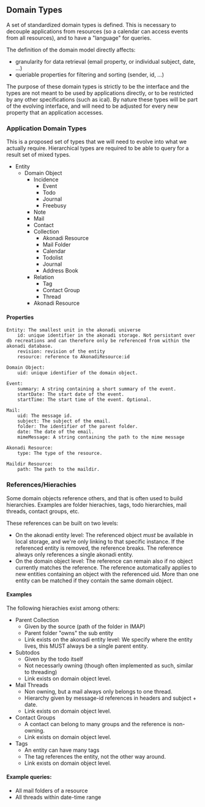 ## Domain Types
A set of standardized domain types is defined. This is necessary to decouple applications from resources (so a calendar can access events from all resources), and to have a "language" for queries.

The definition of the domain model directly affects:
* granularity for data retrieval (email property, or individual subject, date, ...)
* queriable properties for filtering and sorting (sender, id, ...)

The purpose of these domain types is strictly to be the interface and the types are not meant to be used by applications directly, or to be restricted by any other specifications (such as ical). By nature these types will be part of the evolving interface, and will need to be adjusted for every new property that an application accesses.

### Application Domain Types
This is a proposed set of types that we will need to evolve into what we actually require. Hierarchical types are required to be able to query for a result set of mixed types.

* Entity
    * Domain Object
        * Incidence
            * Event
            * Todo
            * Journal
            * Freebusy
        * Note
        * Mail
        * Contact
        * Collection
            * Akonadi Resource
            * Mail Folder
            * Calendar
            * Todolist
            * Journal
            * Address Book
        * Relation
            * Tag
            * Contact Group
            * Thread
        * Akonadi Resource

#### Properties
```no-highlight
Entity: The smallest unit in the akonadi universe
    id: unique identifier in the akonadi storage. Not persistant over db recreations and can therefore only be referenced from within the akonadi database.
    revision: revision of the entity
    resource: reference to AkonadiResource:id
```
```no-highlight
Domain Object:
    uid: unique identifier of the domain object.
```
```no-highlight
Event:
    summary: A string containing a short summary of the event.
    startDate: The start date of the event.
    startTime: The start time of the event. Optional.
```
```no-highlight
Mail:
    uid: The message id.
    subject: The subject of the email.
    folder: The identifier of the parent folder.
    date: The date of the email.
    mimeMessage: A string containing the path to the mime message
```
```no-highlight
Akonadi Resource:
    type: The type of the resource.
```
```no-highlight
Maildir Resource:
    path: The path to the maildir.
```

### References/Hierachies
Some domain objects reference others, and that is often used to build hierarchies.
Examples are folder hierachies, tags, todo hierarchies, mail threads, contact groups, etc.

These references can be built on two levels:
* On the akonadi entity level: The referenced object *must* be available in local storage, and we're only linking to that specific instance. If the referenced entity is removed, the reference breaks. The reference always only references a single akonadi entity.
* On the domain object level: The reference can remain also if no object currently matches the reference. The reference automatically applies to new entities containing an object with the referenced uid. More than one entity can be matched if they contain the same domain object.

#### Examples
The following hierachies exist among others:

* Parent Collection
    * Given by the source (path of the folder in IMAP)
    * Parent folder "owns" the sub entity
    * Link exists on the akonadi entity level: We specify where the entity lives, this MUST always be a single parent entity.
* Subtodos
    * Given by the todo itself
    * Not necessarly owning (though often implemented as such, similar to threading)
    * Link exists on domain object level.
* Mail Threads
    * Non owning, but a mail always only belongs to one thread.
    * Hierarchy given by message-id references in headers and subject + date.
    * Link exists on domain object level.
* Contact Groups
    * A contact can belong to many groups and the reference is non-owning.
    * Link exists on domain object level.
* Tags
    * An entity can have many tags
    * The tag references the entity, not the other way around.
    * Link exists on domain object level.

#### Example queries:
* All mail folders of a resource
* All threads within date-time range
